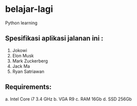 # belajar-lagi

Python learning

## Spesifikasi aplikasi jalanan ini :
1. Jokowi
2. Elon Musk
3. Mark Zuckerberg
4. Jack Ma
5. Ryan Satriawan




## Requirements:
a. Intel Core i7 3.4 GHz
b. VGA R9
c. RAM 16Gb
d. SSD 256Gb
